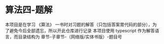 # 算法四-题解
本项目是在学习 《算法》 一书时对习题的解答（只包括答案胃代码的部分），为了避免今后全部遗忘，所以开此仓库进行记录
本项目使用 typescript 作为解答语言，而目录结构为 章节-子章节-（网络版/实体书版）-题目号

